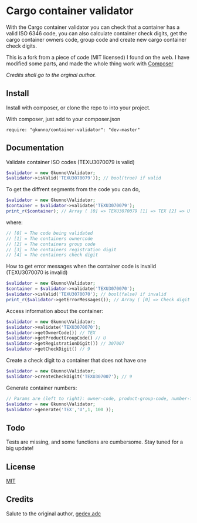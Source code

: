 # Cargo container validator

With the Cargo container validator you can check that a container has a valid ISO 6346 code, you can also calculate container check digits, get the cargo container owners code, group code and create new cargo container check digits.

This is a fork from a piece of code (MIT licensed) I found on the web. I have modified some parts, and made the whole thing work with [Composer](http://getcomposer.org/)

*Credits shall go to the orginal author.*

## Install

Install with composer, or clone the repo to into your project.

With composer, just add to your composer.json

```require: "gkunno/container-validator": "dev-master"```

## Documentation

Validate container ISO codes (TEXU3070079 is valid)

```php
$validator = new Gkunno\Validator;
$validator->isValid('TEXU3070079')); // bool(true) if valid
```

To get the diffrent segments from the code you can do,

```php
$validator = new Gkunno\Validator;
$container = $validator->validate('TEXU3070079');
print_r($container); // Array ( [0] => TEXU3070079 [1] => TEX [2] => U [3] => 307007 [4] => 9 )
```
where:

```php
// [0] = The code being validated
// [1] = The containers ownercode
// [2] = The containers group code
// [3] = The containers registration digit
// [4] = The containers check digit
```

How to get error messages when the container code is invalid (TEXU3070070 is invalid)

```php
$validator = new Gkunno\Validator;
$container = $validator->validate('TEXU3070070');
$validator->isValid('TEXU3070070'); // bool(false) if invalid
print_r($validator->getErrorMessages()); // Array ( [0] => Check digit does not match
```

Access information about the container:
```php
$validator = new Gkunno\Validator;
$validator->validate('TEXU3070070');
$validator->getOwnerCode()) // TEX
$validator->getProductGroupCode() // U
$validator->getRegistrationDigit()) // 307007
$validator->getCheckDigit() // 9
```

Create a check digit to a container that does not have one
```php
$validator = new Gkunno\Validator;
$validator->createCheckDigit('TEXU307007'); // 9
```

Generate container numbers:
```php
// Params are (left to right): owner-code, product-group-code, number-from, number-to
$validator = new Gkunno\Validator;
$validator->generate('TEX','U',1, 100 ));
```

## Todo

Tests are missing, and some functions are cumbersome.
Stay tuned for a big update!

## License
[MIT](http://opensource.org/licenses/MIT)

## Credits

Salute to the original author,
[gedex.adc](http://www.google.com/gedex.web.id)

